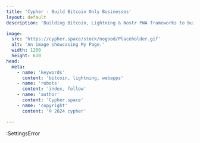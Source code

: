 ```yaml
---
title: 'Cypher - Build Bitcoin Only Businesses'
layout: default
description: 'Building Bitcoin, Lightning & Nostr PWA frameworks to build faster & better.'

image:
  src: 'https://cypher.space/stock/nogood/Placeholder.gif'
  alt: 'An image showcasing My Page.'
  width: 1200
  height: 630
head:
  meta:
    - name: 'keywords'
      content: 'bitcoin, lightning, webapps'
    - name: 'robots'
      content: 'index, follow'
    - name: 'author'
      content: 'Cypher.space'
    - name: 'copyright'
      content: '© 2024 cypher'

---
```




:SettingsError

